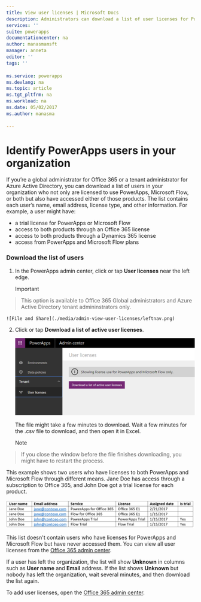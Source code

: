 ```yaml
---
title: View user licenses | Microsoft Docs
description: Administrators can download a list of user licenses for PowerApps and Microsoft Flow
services: ''
suite: powerapps
documentationcenter: na
author: manasmamsft
manager: anneta
editor: ''
tags: ''

ms.service: powerapps
ms.devlang: na
ms.topic: article
ms.tgt_pltfrm: na
ms.workload: na
ms.date: 05/02/2017
ms.author: manasma

---
```

# Identify PowerApps users in your organization
If you’re a global administrator for Office 365 or a tenant administrator for Azure Active Directory, you can download a list of users in your organization who not only are licensed to use PowerApps, Microsoft Flow, or both but also have accessed either of those products. The list contains each user’s name, email address, license type, and other information. For example, a user might have:

* a trial license for PowerApps or Microsoft Flow
* access to both products through an Office 365 license
* access to both products through a Dynamics 365 license
* access from PowerApps and Microsoft Flow plans

### Download the list of users
1. In the PowerApps admin center, click or tap **User licenses** near the left edge.
   
    > [!IMPORTANT]
> This option is available to Office 365 Global administrators and Azure Active Directory tenant admininstrators only.
   
    ![File and Share](./media/admin-view-user-licenses/leftnav.png)
2. Click or tap **Download a list of active user licenses**.
   
    ![File and Share](./media/admin-view-user-licenses/download-list.png)
   
    The file might take a few minutes to download. Wait a few minutes for the .csv file to download, and then open it in Excel.
   
    > [!NOTE]
> If you close the window before the file finishes downloading, you might have to restart the process.

This example shows two users who have licenses to both PowerApps and Microsoft Flow through different means. Jane Doe has access through a subscription to Office 365, and John Doe got a trial license for each product.

![File and Share](./media/admin-view-user-licenses/table2.png)

This list doesn't contain users who have licenses for PowerApps and Microsoft Flow but have never accessed them. You can view all user licenses from the [Office 365 admin center][1].

If a user has left the organization, the list will show **Unknown** in columns such as **User name** and **Email** address. If the list shows **Unknown** but nobody has left the organization, wait several minutes, and then download the list again.

To add user licenses, open the [Office 365 admin center][1].

<!--Reference links in article-->
[1]:https://support.office.com/article/Assign-or-remove-licenses-for-Office-365-for-business-997596b5-4173-4627-b915-36abac6786dc
